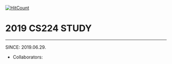 [![HitCount](http://hits.dwyl.io/emjayahn/2019CS224n-study.svg)](http://hits.dwyl.io/emjayahn/2019CS224n-study)

# 2019 CS224 STUDY
---
SINCE: 2019.06.29.

- Collaborators:
  